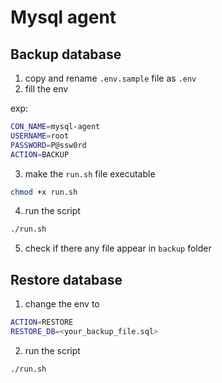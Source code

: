 # Mysql agent

## Backup database

1. copy and rename `.env.sample` file as `.env`
2. fill the env

exp:

```bash
CON_NAME=mysql-agent
USERNAME=root
PASSWORD=P@ssw0rd
ACTION=BACKUP
```

3. make the `run.sh` file executable

```bash
chmod +x run.sh
```

4. run the script

```bash
./run.sh
```

5. check if there any file appear in `backup` folder


## Restore database

1. change the env to

```bash
ACTION=RESTORE
RESTORE_DB=<your_backup_file.sql>
```

2. run the script

```bash
./run.sh
```

